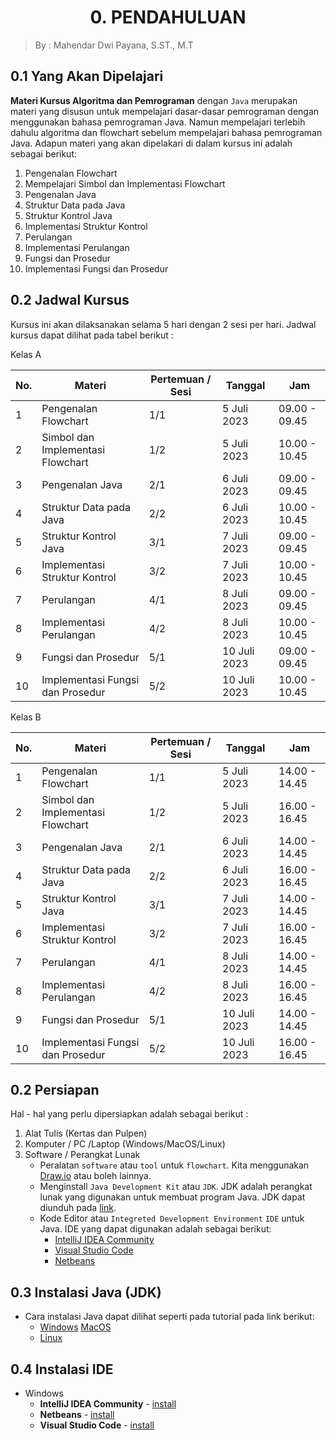 <h1><center>0. PENDAHULUAN</center></h1>

> By : Mahendar Dwi Payana, S.ST., M.T

## 0.1 Yang Akan Dipelajari

**Materi Kursus Algoritma dan Pemrograman** dengan `Java` merupakan materi yang disusun untuk mempelajari dasar-dasar pemrograman dengan menggunakan bahasa pemrograman Java. Namun mempelajari terlebih dahulu algoritma dan flowchart sebelum mempelajari bahasa pemrograman Java. Adapun materi yang akan dipelakari di dalam kursus ini adalah sebagai berikut:

1. Pengenalan Flowchart
2. Mempelajari Simbol dan Implementasi Flowchart
3. Pengenalan Java
4. Struktur Data pada Java
5. Struktur Kontrol Java
6. Implementasi Struktur Kontrol
7. Perulangan
8. Implementasi Perulangan
9. Fungsi dan Prosedur
10. Implementasi Fungsi dan Prosedur

## 0.2 Jadwal Kursus

Kursus ini akan dilaksanakan selama 5 hari dengan 2 sesi per hari. Jadwal kursus dapat dilihat pada tabel berikut :

Kelas A

| No. | Materi                            | Pertemuan / Sesi | Tanggal     | Jam           |
| --- | --------------------------------- | ---------------- | ----------- | ------------- |
| 1   | Pengenalan Flowchart              | 1/1              | 5 Juli 2023 | 09.00 - 09.45 |
| 2   | Simbol dan Implementasi Flowchart | 1/2              | 5 Juli 2023 | 10.00 - 10.45 |
| 3   | Pengenalan Java                   | 2/1              | 6 Juli 2023 | 09.00 - 09.45 |
| 4   | Struktur Data pada Java           | 2/2              | 6 Juli 2023 | 10.00 - 10.45 |
| 5   | Struktur Kontrol Java             | 3/1              | 7 Juli 2023 | 09.00 - 09.45 |
| 6   | Implementasi Struktur Kontrol     | 3/2              | 7 Juli 2023 | 10.00 - 10.45 |
| 7   | Perulangan                        | 4/1              | 8 Juli 2023 | 09.00 - 09.45 |
| 8   | Implementasi Perulangan           | 4/2              | 8 Juli 2023 | 10.00 - 10.45 |
| 9   | Fungsi dan Prosedur               | 5/1              | 10 Juli 2023 | 09.00 - 09.45 |
| 10  | Implementasi Fungsi dan Prosedur  | 5/2              | 10 Juli 2023 | 10.00 - 10.45 |

Kelas B

| No. | Materi                            | Pertemuan / Sesi | Tanggal     | Jam           |
| --- | --------------------------------- | ---------------- | ----------- | ------------- |
| 1   | Pengenalan Flowchart              | 1/1              | 5 Juli 2023 | 14.00 - 14.45 |
| 2   | Simbol dan Implementasi Flowchart | 1/2              | 5 Juli 2023 | 16.00 - 16.45 |
| 3   | Pengenalan Java                   | 2/1              | 6 Juli 2023 | 14.00 - 14.45 |
| 4   | Struktur Data pada Java           | 2/2              | 6 Juli 2023 | 16.00 - 16.45 |
| 5   | Struktur Kontrol Java             | 3/1              | 7 Juli 2023 | 14.00 - 14.45 |
| 6   | Implementasi Struktur Kontrol     | 3/2              | 7 Juli 2023 | 16.00 - 16.45 |
| 7   | Perulangan                        | 4/1              | 8 Juli 2023 | 14.00 - 14.45 |
| 8   | Implementasi Perulangan           | 4/2              | 8 Juli 2023 | 16.00 - 16.45 |
| 9   | Fungsi dan Prosedur               | 5/1              | 10 Juli 2023 | 14.00 - 14.45 |
| 10  | Implementasi Fungsi dan Prosedur  | 5/2              | 10 Juli 2023 | 16.00 - 16.45 |

## 0.2 Persiapan

Hal - hal yang perlu dipersiapkan adalah sebagai berikut :

1. Alat Tulis (Kertas dan Pulpen)
2. Komputer / PC /Laptop (Windows/MacOS/Linux)
3. Software / Perangkat Lunak
   - Peralatan `software` atau `tool` untuk `flowchart`. Kita menggunakan [Draw.io](https://app.diagrams.net/) atau boleh lainnya.
   - Menginstall `Java Development Kit` atau `JDK`. JDK adalah perangkat lunak yang digunakan untuk membuat program Java. JDK dapat diunduh pada [link](https://jdk.java.net/19/).
   - Kode Editor atau `Integreted Development Environment` `IDE` untuk Java. IDE yang dapat digunakan adalah sebagai berikut:
     - [IntelliJ IDEA Community](https://www.jetbrains.com/edu-products/download/other-IIE.html) 
     - [Visual Studio Code](https://code.visualstudio.com/)
     - [Netbeans](https://netbeans.apache.org/download/index.html)

## 0.3 Instalasi Java (JDK)

* Cara instalasi Java dapat dilihat seperti pada tutorial pada link berikut: 
  * [Windows](https://www.petanikode.com/java-windows/)
   [MacOS](https://docs.oracle.com/en/java/javase/20/install/installation-jdk-macos.html#GUID-F9183C70-2E96-40F4-9104-F3814A5A331F)
  - [Linux](https://opensource.com/article/19/11/install-java-linux)

## 0.4 Instalasi IDE

- Windows
  - **IntelliJ IDEA Community**  - [install](https://www.jagoankode.com/cara-install-intellij-idea-di-windows-10/)
  - **Netbeans** - [install](https://www.nesabamedia.com/cara-install-netbeans/)
  - **Visual Studio Code** - [install](https://code.visualstudio.com/docs/java/java-tutorial)